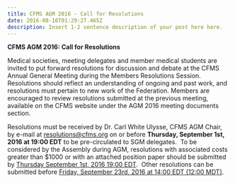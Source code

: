 ```yaml
---
title: CFMS AGM 2016 - Call for Resolutions
date: 2016-08-16T01:29:27.465Z
description: Insert 1-2 sentence description of your post here here.
---
```



**CFMS AGM 2016: Call for Resolutions**

Medical societies, meeting delegates and member medical students are invited to put forward resolutions for discussion and debate at the CFMS Annual General Meeting during the Members Resolutions Session. Resolutions should reflect an understanding of ongoing and past work, and resolutions must pertain to new work of the Federation. Members are encouraged to review resolutions submitted at the previous meeting, available on the CFMS website under the AGM 2016 meeting documents section.

Resolutions must be received by Dr. Carl White Ulysse, CFMS AGM Chair, by e-mail at [resolutions@cfms.org](mailto:resolutions@cfms.org) on or before&nbsp;**Thursday, September 1st, 2016 at 19:00 EDT**&nbsp;to be pre-circulated to SGM delegates. &nbsp;To be considered by the Assembly during AGM, resolutions with associated costs greater than $1000 or with an attached position paper should be submitted by <u>Thursday September 1st, 2016 19:00 EDT</u>. &nbsp;Other resolutions can be submitted before <u>Friday, September 23rd, 2016 at 14:00 EDT (12:00 MDT)</u>.